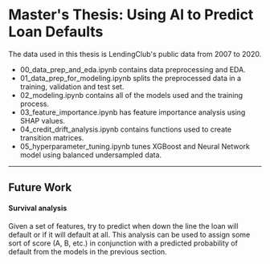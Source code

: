 # Master's Thesis: Using AI to Predict Loan Defaults

The data used in this thesis is LendingClub's public data from 2007 to 2020.

- 00_data_prep_and_eda.ipynb contains data preprocessing and EDA.
- 01_data_prep_for_modeling.ipynb splits the preprocessed data in a training, validation and test set.
- 02_modeling.ipynb contains all of the models used and the training process.
- 03_feature_importance.ipynb has feature importance analysis using SHAP values.
- 04_credit_drift_analysis.ipynb contains functions used to create transition matrices.
- 05_hyperparameter_tuning.ipynb tunes XGBoost and Neural Network model using balanced undersampled data.

----

## Future Work

#### Survival analysis
Given a set of features, try to predict when down the line the loan will default or if it will default at all.
This analysis can be used to assign some sort of score (A, B, etc.) in conjunction with a predicted probability of default from the models in the previous section.
